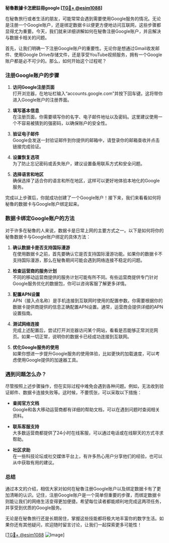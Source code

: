 **秘魯數據卡怎麽註冊google [[TG💪+ @esim1088](https://t.me/s/esim1088)]**

在秘魯旅行或者生活的朋友，可能常常会遇到需要使用Google服务的情况。无论是注册一个Google账户，还是绑定数据卡以便更方便地访问互联网，这些步骤都显得尤为重要。今天，我们就来详细讲解如何在秘魯注册Google账户，并且解决与数据卡相关的问题。

首先，让我们明确一下注册Google账户的重要性。无论你是想通过Gmail收发邮件、使用Google Drive存储文件，还是享受YouTube视频服务，拥有一个Google账户都是必不可少的。那么，如何开始这个过程呢？

### 注册Google账户的步骤

1. **访问Google注册页面**  
   打开浏览器，在地址栏输入“accounts.google.com”并按下回车键。这将带你进入Google账户的注册界面。

2. **填写基本信息**  
   在注册页面，你需要填写你的名字、电子邮件地址以及密码。这里建议使用一个不容易被猜到的强密码，以确保账户的安全性。

3. **验证电子邮件**  
   Google会发送一封验证邮件到你提供的邮箱中，请登录你的邮箱查收并点击链接完成验证。

4. **设置恢复选项**  
   为了防止忘记密码或丢失账户，建议设置备用联系方式和安全问题。

5. **选择语言和地区**  
   确保选择了适合你的语言和所在地区，这样可以更好地体验本地化的Google服务。

完成以上步骤后，你就成功创建了一个Google账户！接下来，我们来看看如何将秘魯的数据卡与Google账户绑定起来。

### 数据卡绑定Google账户的方法

对于许多在秘魯的人来说，数据卡是日常上网的主要方式之一。以下是如何将你的秘魯数据卡与Google账户绑定的具体方法：

1. **确认数据卡是否支持国际漫游**  
   在使用数据卡之前，首先要确认它是否支持国际漫游功能。如果你的数据卡不支持国际漫游，那么在秘魯期间可能会遇到网络连接不稳定的问题。

2. **检查运营商的服务计划**  
   不同的移动运营商提供的服务计划可能有所不同。有些运营商提供专门针对Google服务优化的数据包，你可以咨询客服了解更多详情。

3. **配置APN设置**  
   APN（接入点名称）是手机连接到互联网时使用的配置参数。你需要根据你的数据卡提供商提供的信息正确配置APN设置。通常，运营商会提供详细的APN设置指南。

4. **测试网络连接**  
   完成上述配置后，尝试打开浏览器访问某个网站，看看是否能够正常浏览网页。如果一切正常，说明你的数据卡已经成功连接到互联网。

5. **优化Google服务的使用**  
   如果你想进一步提升Google服务的使用体验，比如更快的加载速度，可以考虑使用Google提供的加速器工具。

### 遇到问题怎么办？

尽管按照上述步骤操作，但在实际过程中难免会遇到各种问题。例如，无法收到验证邮件、数据卡连接失败等。这时候，不要慌张，可以采取以下措施：

- **查阅官方文档**  
  Google和各大移动运营商都有详细的帮助文档，可以在遇到问题时查阅相关资料。
  
- **联系客服支持**  
  大多数运营商都提供了24小时在线客服，可以通过电话或在线聊天的方式寻求帮助。

- **社区求助**  
  在一些科技论坛或社交媒体平台上，有许多热心用户分享他们的经验，也可以从中获取有用的建议。

### 总结

通过本文的介绍，相信大家对如何在秘魯注册Google账户以及绑定数据卡有了更加清晰的认识。记住，注册Google账户是一个简单但重要的步骤，而绑定数据卡则能让我们的网络生活变得更加便捷。希望每位读者都能顺利地完成这两项任务，并享受到优质的Google服务。

无论是在秘魯旅行还是长期居住，掌握这些技能都将极大地丰富你的数字生活。如果你还有其他疑问，欢迎随时留言讨论，让我们一起探索更多可能性！

[[TG💪+ @esim1088](https://t.me/s/esim1088) ![Image](https://i.postimg.cc/4NQfJmqS/Snipaste-2025-05-13-00-14-12.png)]